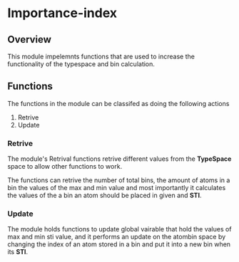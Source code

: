 # Importance-index

## Overview

This module impelemnts functions that are used to increase the functionality of
the typespace and bin calculation.

## Functions

The functions in the module can be classifed as doing the following actions

1. Retrive
2. Update

### Retrive

The module's Retrival functions retrive different values from the **TypeSpace**
space to allow other functions to work.

The functions can retrive the number of total bins, the amount of atoms in a bin
the values of the max and min value and most importantly it calculates the values
of the a bin an atom should be placed in given and **STI**.

### Update

The module holds functions to update global vairable that hold the values of 
max and min sti value, and it performs an update on the atombin space by changing
the index of an atom stored in a bin and put it into a new bin when its **STI**.

